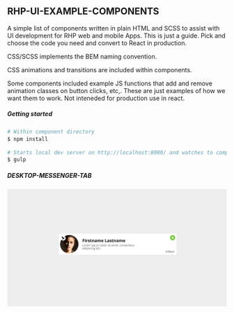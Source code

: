 ## RHP-UI-EXAMPLE-COMPONENTS

A simple list of components written in plain HTML and SCSS to assist with UI development for RHP web and mobile Apps. This is just a guide. Pick and choose the code you need and convert to React in production.

CSS/SCSS implements the BEM naming convention.

CSS animations and transitions are included within components.

Some components included example JS functions that add and remove animation classes on button clicks, etc,. These are just examples of how we want them to work. Not inteneded for production use in react.


##### Getting started

```sh
# Within component directory
$ npm install
```

```sh
# Starts local dev server on http://localhost:8000/ and watches to compile scss
$ gulp
```

##### DESKTOP-MESSENGER-TAB
![alt text](https://github.com/DigitalQuarter/RHP-UI-EXAMPLE-COMPONENTS/blob/master/DESKTOP/DESKTOP-MESSENGER-TAB/component.jpg)
